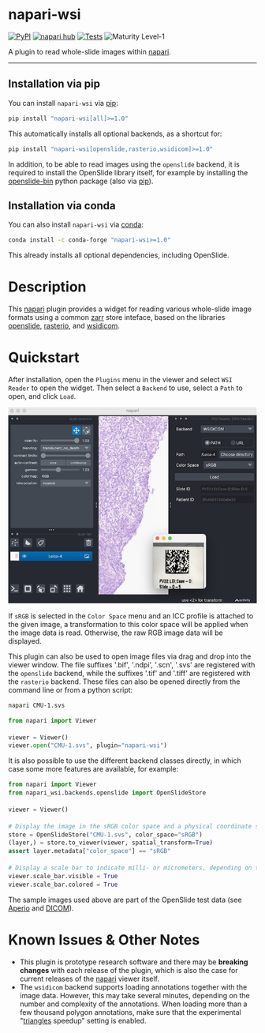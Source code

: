 # napari-wsi

[![PyPI](https://img.shields.io/pypi/v/napari-wsi.svg?color=green)](https://pypi.org/project/napari-wsi)
[![napari hub](https://img.shields.io/endpoint?url=https://api.napari-hub.org/shields/napari-wsi)](https://napari-hub.org/plugins/napari-wsi)
[![Tests](https://github.com/AstraZeneca/napari-wsi/actions/workflows/main.yml/badge.svg)](https://github.com/AstraZeneca/napari-wsi/actions)
![Maturity Level-1](https://img.shields.io/badge/Maturity%20Level-ML--1-yellow)

A plugin to read whole-slide images within [napari].

---

## Installation via pip

You can install `napari-wsi` via [pip]:

```bash
pip install "napari-wsi[all]>=1.0"
```

This automatically installs all optional backends, as a shortcut for:

```bash
pip install "napari-wsi[openslide,rasterio,wsidicom]>=1.0"
```

In addition, to be able to read images using the `openslide` backend, it is
required to install the OpenSlide library itself, for example by installing the
[openslide-bin] python package (also via [pip]).

## Installation via conda

You can also install `napari-wsi` via [conda]:

```bash
conda install -c conda-forge "napari-wsi>=1.0"
```

This already installs all optional dependencies, including OpenSlide.

# Description

This [napari] plugin provides a widget for reading various whole-slide image
formats using a common [zarr] store inteface, based on the libraries
[openslide], [rasterio], and [wsidicom].

# Quickstart

After installation, open the `Plugins` menu in the viewer and select
`WSI Reader` to open the widget. Then select a `Backend` to use, select a `Path`
to open, and click `Load`.

![The napari viewer displaying a sample image.](./resources/sample_data.jpg)

If `sRGB` is selected in the `Color Space` menu and an ICC profile is attached
to the given image, a transformation to this color space will be applied when
the image data is read. Otherwise, the raw RGB image data will be displayed.

This plugin can also be used to open image files via drag and drop into the
viewer window. The file suffixes '.bif', '.ndpi', '.scn', '.svs' are registered
with the `openslide` backend, while the suffixes '.tif' and '.tiff' are
registered with the `rasterio` backend. These files can also be opened directly
from the command line or from a python script:

```bash
napari CMU-1.svs
```

```python
from napari import Viewer

viewer = Viewer()
viewer.open("CMU-1.svs", plugin="napari-wsi")
```

It is also possible to use the different backend classes directly, in which case
some more features are available, for example:

```python
from napari import Viewer
from napari_wsi.backends.openslide import OpenSlideStore

viewer = Viewer()

# Display the image in the sRGB color space and a physical coordinate system:
store = OpenSlideStore("CMU-1.svs", color_space="sRGB")
(layer,) = store.to_viewer(viewer, spatial_transform=True)
assert layer.metadata["color_space"] == "sRGB"

# Display a scale bar to indicate milli- or micrometers, depending on the zoom level:
viewer.scale_bar.visible = True
viewer.scale_bar.colored = True
```

The sample images used above are part of the OpenSlide test data (see [Aperio]
and [DICOM]).

# Known Issues & Other Notes

- This plugin is prototype research software and there may be **breaking
  changes** with each release of the plugin, which is also the case for current
  releases of the [napari] viewer itself.
- The `wsidicom` backend supports loading annotations together with the image
  data. However, this may take several minutes, depending on the number and
  complexity of the annotations. When loading more than a few thousand polygon
  annotations, make sure that the experimental "[triangles] speedup" setting is
  enabled.

[Aperio]: https://openslide.cs.cmu.edu/download/openslide-testdata/Aperio/
[conda]: https://conda-forge.org/
[DICOM]: https://openslide.cs.cmu.edu/download/openslide-testdata/DICOM/
[napari]: https://github.com/napari/napari
[openslide]: https://github.com/openslide/openslide-python
[openslide-bin]: https://pypi.org/project/openslide-bin/
[pip]: https://github.com/pypa/pip
[rasterio]: https://github.com/rasterio/rasterio
[triangles]: https://napari.org/island-dispatch/blog/triangles_speedup_beta.html
[wsidicom]: https://github.com/imi-bigpicture/wsidicom
[zarr]: https://github.com/zarr-developers/zarr-python
